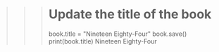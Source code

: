 >>> # Update the title of the book
>>> book.title = "Nineteen Eighty-Four"
>>> book.save()
>>> print(book.title)
Nineteen Eighty-Four
>>> 
